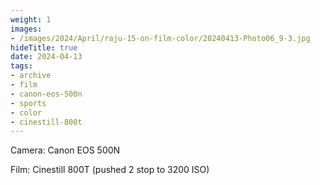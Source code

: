 ```yaml
---
weight: 1
images:
- /images/2024/April/raju-15-on-film-color/20240413-Photo06_9-3.jpg
hideTitle: true
date: 2024-04-13
tags:
- archive
- film
- canon-eos-500n
- sports
- color
- cinestill-800t
---
```


Camera: Canon EOS 500N

Film: Cinestill 800T (pushed 2 stop to 3200 ISO)